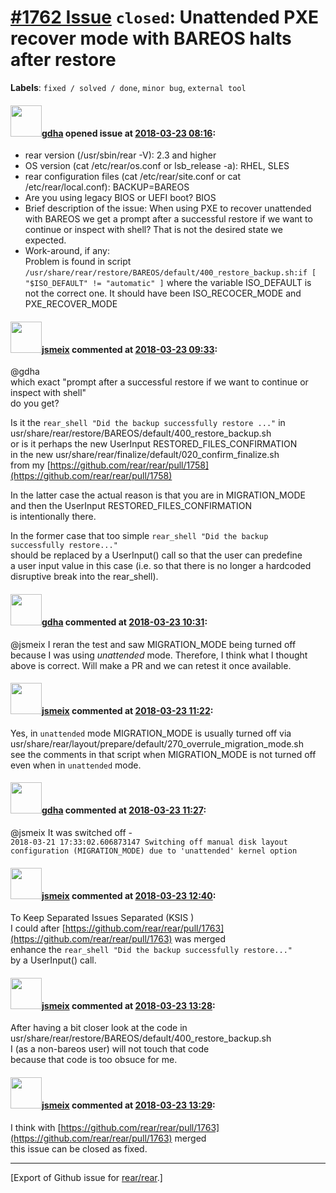 [\#1762 Issue](https://github.com/rear/rear/issues/1762) `closed`: Unattended PXE recover mode with BAREOS halts after restore
==============================================================================================================================

**Labels**: `fixed / solved / done`, `minor bug`, `external tool`

#### <img src="https://avatars.githubusercontent.com/u/888633?u=cdaeb31efcc0048d3619651aa18dd4b76e636b21&v=4" width="50">[gdha](https://github.com/gdha) opened issue at [2018-03-23 08:16](https://github.com/rear/rear/issues/1762):

-   rear version (/usr/sbin/rear -V): 2.3 and higher
-   OS version (cat /etc/rear/os.conf or lsb\_release -a): RHEL, SLES
-   rear configuration files (cat /etc/rear/site.conf or cat
    /etc/rear/local.conf): BACKUP=BAREOS
-   Are you using legacy BIOS or UEFI boot? BIOS
-   Brief description of the issue: When using PXE to recover unattended
    with BAREOS we get a prompt after a successful restore if we want to
    continue or inspect with shell? That is not the desired state we
    expected.
-   Work-around, if any:  
    Problem is found in script
    `/usr/share/rear/restore/BAREOS/default/400_restore_backup.sh:if [ "$ISO_DEFAULT" != "automatic" ]`
    where the variable ISO\_DEFAULT is not the correct one. It should
    have been ISO\_RECOCER\_MODE and PXE\_RECOVER\_MODE

#### <img src="https://avatars.githubusercontent.com/u/1788608?u=925fc54e2ce01551392622446ece427f51e2f0ce&v=4" width="50">[jsmeix](https://github.com/jsmeix) commented at [2018-03-23 09:33](https://github.com/rear/rear/issues/1762#issuecomment-375594051):

@gdha  
which exact "prompt after a successful restore if we want to continue or
inspect with shell"  
do you get?

Is it the `rear_shell "Did the backup successfully restore ..."` in  
usr/share/rear/restore/BAREOS/default/400\_restore\_backup.sh  
or is it perhaps the new UserInput RESTORED\_FILES\_CONFIRMATION  
in the new usr/share/rear/finalize/default/020\_confirm\_finalize.sh  
from my
[https://github.com/rear/rear/pull/1758](https://github.com/rear/rear/pull/1758)

In the latter case the actual reason is that you are in
MIGRATION\_MODE  
and then the UserInput RESTORED\_FILES\_CONFIRMATION  
is intentionally there.

In the former case that too simple
`rear_shell "Did the backup successfully restore..."`  
should be replaced by a UserInput() call so that the user can
predefine  
a user input value in this case (i.e. so that there is no longer a
hardcoded  
disruptive break into the rear\_shell).

#### <img src="https://avatars.githubusercontent.com/u/888633?u=cdaeb31efcc0048d3619651aa18dd4b76e636b21&v=4" width="50">[gdha](https://github.com/gdha) commented at [2018-03-23 10:31](https://github.com/rear/rear/issues/1762#issuecomment-375611109):

@jsmeix I reran the test and saw MIGRATION\_MODE being turned off
because I was using *unattended* mode. Therefore, I think what I thought
above is correct. Will make a PR and we can retest it once available.

#### <img src="https://avatars.githubusercontent.com/u/1788608?u=925fc54e2ce01551392622446ece427f51e2f0ce&v=4" width="50">[jsmeix](https://github.com/jsmeix) commented at [2018-03-23 11:22](https://github.com/rear/rear/issues/1762#issuecomment-375628490):

Yes, in `unattended` mode MIGRATION\_MODE is usually turned off via  
usr/share/rear/layout/prepare/default/270\_overrule\_migration\_mode.sh  
see the comments in that script when MIGRATION\_MODE is not turned off  
even when in `unattended` mode.

#### <img src="https://avatars.githubusercontent.com/u/888633?u=cdaeb31efcc0048d3619651aa18dd4b76e636b21&v=4" width="50">[gdha](https://github.com/gdha) commented at [2018-03-23 11:27](https://github.com/rear/rear/issues/1762#issuecomment-375629464):

@jsmeix It was switched off -  
`2018-03-21 17:33:02.606873147 Switching off manual disk layout configuration (MIGRATION_MODE) due to 'unattended' kernel option`

#### <img src="https://avatars.githubusercontent.com/u/1788608?u=925fc54e2ce01551392622446ece427f51e2f0ce&v=4" width="50">[jsmeix](https://github.com/jsmeix) commented at [2018-03-23 12:40](https://github.com/rear/rear/issues/1762#issuecomment-375652581):

To Keep Separated Issues Separated (KSIS )  
I could after
[https://github.com/rear/rear/pull/1763](https://github.com/rear/rear/pull/1763)
was merged  
enhance the `rear_shell "Did the backup successfully restore..."`  
by a UserInput() call.

#### <img src="https://avatars.githubusercontent.com/u/1788608?u=925fc54e2ce01551392622446ece427f51e2f0ce&v=4" width="50">[jsmeix](https://github.com/jsmeix) commented at [2018-03-23 13:28](https://github.com/rear/rear/issues/1762#issuecomment-375664838):

After having a bit closer look at the code in  
usr/share/rear/restore/BAREOS/default/400\_restore\_backup.sh  
I (as a non-bareos user) will not touch that code  
because that code is too obsuce for me.

#### <img src="https://avatars.githubusercontent.com/u/1788608?u=925fc54e2ce01551392622446ece427f51e2f0ce&v=4" width="50">[jsmeix](https://github.com/jsmeix) commented at [2018-03-23 13:29](https://github.com/rear/rear/issues/1762#issuecomment-375665081):

I think with
[https://github.com/rear/rear/pull/1763](https://github.com/rear/rear/pull/1763)
merged  
this issue can be closed as fixed.

------------------------------------------------------------------------

\[Export of Github issue for
[rear/rear](https://github.com/rear/rear).\]
